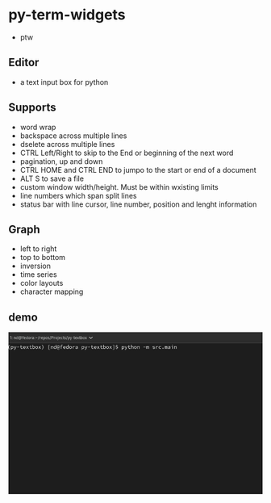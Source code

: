 # py-term-widgets

- ptw

## Editor

- a text input box for python

## Supports

- word wrap
- backspace across multiple lines
- dselete across multiple lines
- CTRL Left/Right to skip to the End or beginning of the next word
- pagination, up and down
- CTRL HOME and CTRL END to jumpo to the start or end of a document
- ALT S to save a file
- custom window width/height. Must be within wxisting limits
- line numbers which span split lines
- status bar with line cursor, line number, position and lenght information

## Graph

- left to right
- top to bottom
- inversion
- time series
- color layouts
- character mapping

## demo

![py-textbox](assets/beta-demo.gif)

